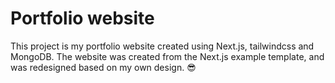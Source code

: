 # Portfolio website
This project is my portfolio website created using Next.js, tailwindcss and MongoDB. The website was created from the Next.js example template, and was redesigned based on my own design. 😎

